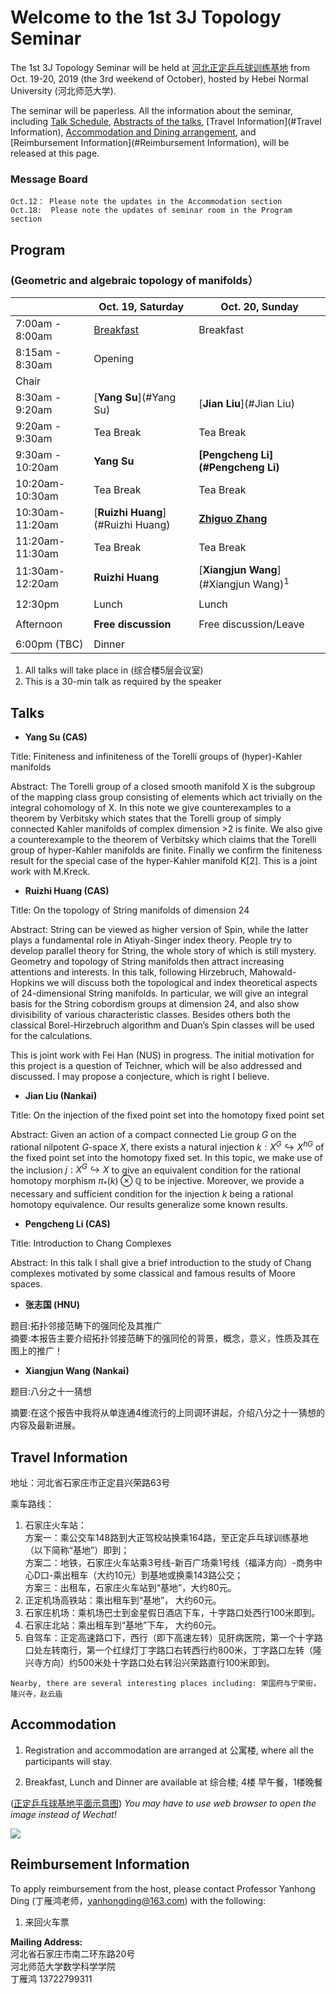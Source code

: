 # Welcome to the 1st 3J Topology Seminar  

The 1st 3J Topology Seminar will be held at [河北正定乒乓球训练基地](http://www.cttazd.com/china/) from Oct. 19-20, 2019 (the 3rd weekend of October), hosted by Hebei Normal University (河北师范大学).

The seminar will be paperless. All the information about the seminar, including [Talk Schedule](#Program), [Abstracts of the talks](#Talks), [Travel Information](#Travel Information), [Accommodation and Dining arrangement](#Accommodation), and [Reimbursement Information](#Reimbursement Information), will be released at this page.

### Message Board
`Oct.12： Please note the updates in the Accommodation section`  
`Oct.18:  Please note the updates of seminar room in the Program section`


## <span id="Program">Program</span>  

### (Geometric and algebraic topology of manifolds）


|                             |       Oct. 19, Saturday             |   Oct. 20, Sunday                      |
| --------------------------- | --------------------------------  | -------------------------------------- |
|     7:00am - 8:00am         |     [Breakfast](#dining)         |      Breakfast                          |
|     8:15am - 8:30am         |           Opening                 |                                        |
|          Chair              |                                   |                                        |
|            8:30am - 9:20am  |     [**Yang Su**](#Yang Su)       |      [**Jian Liu**](#Jian Liu)         |
|            9:20am - 9:30am  |          Tea Break                |         Tea Break                      |
|           9:30am - 10:20am  |               **Yang Su**         |    **[Pengcheng Li](#Pengcheng Li)**   |
|            10:20am-10:30am  |          Tea Break                |         Tea Break                      |
|            10:30am-11:20am  | [**Ruizhi Huang**](#Ruizhi Huang) |     [**Zhiguo Zhang**](#张志国)   | 
|            11:20am-11:30am  |          Tea Break                |                   Tea Break            |
|            11:30am-12:20am  |          **Ruizhi Huang**         | [**Xiangjun Wang**](#Xiangjun Wang)<sup>1</sup> |
|                                                                                                          |
|            12:30pm          |          Lunch                    |        Lunch              |
|                                                                                                          |
|              Afternoon      |               **Free discussion**  |            Free discussion/Leave       |
|                                                                                                          |
|              6:00pm (TBC)   |             Dinner               |                                        |

1. All talks will take place in (综合楼5层会议室)   
2. This is a 30-min talk as required by the speaker 







## <span id="Talks">Talks</span>    


- **<span id="Yang Su">Yang Su</span> (CAS)**  

Title: Finiteness and infiniteness of the Torelli groups of (hyper)-Kahler manifolds  

Abstract: The Torelli group of a closed smooth manifold X is the subgroup of the mapping class group consisting of elements which act trivially on the integral cohomology of X. In this note we give counterexamples to a theorem by Verbitsky which states that the Torelli group of simply connected Kahler manifolds of complex dimension >2 is finite. We also give a counterexample to the theorem of Verbitsky which claims that the Torelli group of hyper-Kahler manifolds are finite. Finally we confirm the finiteness result for the special case of the hyper-Kahler manifold K[2]. This is a joint work with M.Kreck.


- **<span id="Ruizhi Huang">Ruizhi Huang</span> (CAS)**  

Title: On the topology of String manifolds of dimension $24$  

Abstract: String can be viewed as higher version of Spin, while the latter plays a fundamental role in Atiyah-Singer index theory. People try to develop parallel theory for String, the whole story of which is still mystery. Geometry and topology of String manifolds then attract increasing attentions and interests. In this talk, following Hirzebruch, Mahowald-Hopkins we will discuss both the topological and index theoretical aspects of $24$-dimensional String manifolds. In particular, we will give an integral basis for the String cobordism groups at dimension 24, and also show divisibility of various characteristic classes. Besides others both the classical Borel-Hirzebruch algorithm and Duan’s Spin classes will be used for the calculations.  

This is joint work with Fei Han (NUS) in progress. The initial motivation for this project is a question of Teichner, which will be also addressed and discussed. I may propose a conjecture, which is right I believe.    

- **<span id="Jian Liu">Jian Liu</span> (Nankai)**  

Title: On the injection of the fixed point set into the homotopy fixed point set  

Abstract: Given an action of a compact connected Lie group $G$ on the rational nilpotent $G$-space $X$, there exists a natural injection $k:X^{G}\hookrightarrow X^{hG}$ of the fixed point set into the homotopy fixed set. In this topic, we make use of the inclusion $j: X^{G}\hookrightarrow X$ to give an equivalent condition for the rational homotopy morphism $\pi_{\ast}(k)\otimes \mathbb{Q}$ to be injective. Moreover, we provide a necessary and sufficient condition for the injection $k$ being a rational homotopy equivalence. Our results generalize some known results.  



- **<span id="Pengcheng Li">Pengcheng Li</span> (CAS)**  

Title: Introduction to Chang Complexes  

Abstract: In this talk I shall give a brief introduction to the study of Chang complexes motivated by some classical and famous results of Moore spaces.  


- **<span id="张志国">张志国</span> (HNU)**  

题目:拓扑邻接范畴下的强同伦及其推广                    
摘要:本报告主要介绍拓扑邻接范畴下的强同伦的背景，概念，意义，性质及其在图上的推广！  

- **<span id="Xiangjun Wang">Xiangjun Wang</span> (Nankai)**  

题目:八分之十一猜想  

摘要:在这个报告中我将从单连通4维流行的上同调环讲起，介绍八分之十一猜想的内容及最新进展。


## <span id="Travel Information">Travel Information</span>

地址：河北省石家庄市正定县兴荣路63号  

乘车路线：  

1. 石家庄火车站：    
方案一：乘公交车148路到大正驾校站换乘164路，至正定乒乓球训练基地（以下简称“基地”）即到；     
方案二：地铁，石家庄火车站乘3号线-新百广场乘1号线（福泽方向）-商务中心D口-乘出租车（大约10元）到基地或换乘143路公交；    
方案三：出租车，石家庄火车站到“基地”，大约80元。    
2. 正定机场高铁站：乘出租车到“基地”， 大约60元。    
3. 石家庄机场：乘机场巴士到金星假日酒店下车，十字路口处西行100米即到。    
4. 石家庄北站：乘出租车到“基地”下车， 大约60元。    
5. 自驾车：正定高速路口下，西行（即下高速左转）见肝病医院，第一个十字路口处左转南行，第一个红绿灯丁字路口右转西行约800米，丁字路口左转（隆兴寺方向）约500米处十字路口处右转沿兴荣路直行100米即到。  


`Nearby, there are several interesting places including: 荣国府与宁荣街，隆兴寺，赵云庙`


## <span id="Accommodation">Accommodation</span>

1. Registration and accommodation are arranged at 公寓楼, where all the participants will stay.

2. <span id="dining">Breakfast</span>, Lunch and Dinner are available at 综合楼; 4楼 早午餐，1楼晚餐  


([正定乒乓球基地平面示意图](https://raw.githubusercontent.com/hrzsea/1st-3J-Topology-Seminar/master/正定乒乓基地平面示意图.jp2))
_You may have to use web browser to open the image instead of Wechat!_

![](https://raw.githubusercontent.com/hrzsea/1st-3J-Topology-Seminar/master/正定乒乓基地平面示意图.jp2)    


##  <span id="Reimbursement Information">Reimbursement Information</span>  

To apply reimbursement from the host, please contact Professor Yanhong Ding (丁雁鸿老师，yanhongding@163.com) with the following:

1.	来回火车票  

**Mailing Address:**  
河北省石家庄市南二环东路20号    
河北师范大学数学科学学院  
丁雁鸿  13722799311

